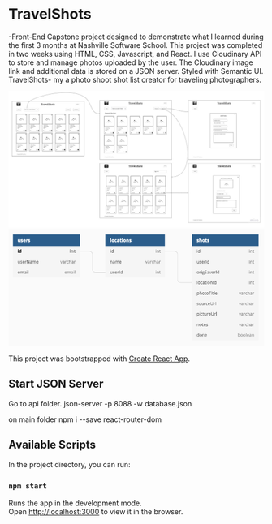 # TravelShots
-Front-End Capstone project designed to demonstrate what I learned during the first 3 months at Nashville Software School. This project was completed in two weeks using HTML, CSS, Javascript, and React. I use Cloudinary API to store and manage photos uploaded by the user. The Cloudinary image link and additional data is stored on a JSON server. Styled with Semantic UI. TravelShots- my a photo shoot shot list creator for traveling photographers.


![Wireframe](./READMEimages/WireframeTravelShots.jpg)
![ERD](./READMEimages/UpdatedERDTravelShots.png)


This project was bootstrapped with [Create React App](https://github.com/facebook/create-react-app).

## Start JSON Server
Go to api folder.
json-server -p 8088 -w database.json

on main folder
npm i --save react-router-dom
## Available Scripts

In the project directory, you can run:

### `npm start`

Runs the app in the development mode.<br />
Open [http://localhost:3000](http://localhost:3000) to view it in the browser.


